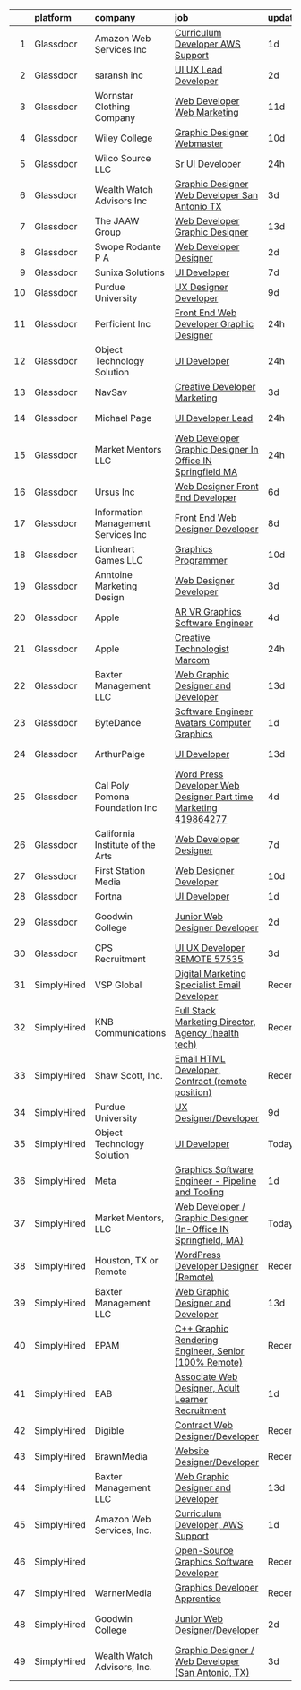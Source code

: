 

|    | platform    | company                              | job                                                                                                                                                                                                                                                                                                                                                                                                                                                                                                                                                                                                                                                                                                                                                                                                                                                                                                                                                                                                                                                                                                                                                                                                                                                                                                                                                                                                                   | update_time   | location                  |
|---:|:------------|:-------------------------------------|:----------------------------------------------------------------------------------------------------------------------------------------------------------------------------------------------------------------------------------------------------------------------------------------------------------------------------------------------------------------------------------------------------------------------------------------------------------------------------------------------------------------------------------------------------------------------------------------------------------------------------------------------------------------------------------------------------------------------------------------------------------------------------------------------------------------------------------------------------------------------------------------------------------------------------------------------------------------------------------------------------------------------------------------------------------------------------------------------------------------------------------------------------------------------------------------------------------------------------------------------------------------------------------------------------------------------------------------------------------------------------------------------------------------------|:--------------|:--------------------------|
|  1 | Glassdoor   | Amazon Web Services  Inc             | [Curriculum Developer  AWS Support](https://www.glassdoor.com/partner/jobListing.htm?pos=111&ao=1136043&s=58&guid=00000182fd092946b35a98b39a047089&src=GD_JOB_AD&t=SR&vt=w&cs=1_278f745d&cb=1662102612634&jobListingId=1008107003386&jrtk=3-0-1gbugiabsi4nl801-1gbugiacgg2f6800-db9c51048118e1db-)                                                                                                                                                                                                                                                                                                                                                                                                                                                                                                                                                                                                                                                                                                                                                                                                                                                                                                                                                                                                                                                                                                                    | 1d            | Ohio                      |
|  2 | Glassdoor   | saransh inc                          | [UI UX Lead Developer](https://www.glassdoor.com/partner/jobListing.htm?pos=124&ao=1136043&s=58&guid=00000182fd092946b35a98b39a047089&src=GD_JOB_AD&t=SR&vt=w&ea=1&cs=1_964cbb44&cb=1662102612635&jobListingId=1008103912540&jrtk=3-0-1gbugiabsi4nl801-1gbugiacgg2f6800-85031aa08e20476f-)                                                                                                                                                                                                                                                                                                                                                                                                                                                                                                                                                                                                                                                                                                                                                                                                                                                                                                                                                                                                                                                                                                                            | 2d            | Remote                    |
|  3 | Glassdoor   | Wornstar Clothing Company            | [Web Developer   Web Marketing](https://www.glassdoor.com/partner/jobListing.htm?pos=126&ao=1136043&s=58&guid=00000182fd092946b35a98b39a047089&src=GD_JOB_AD&t=SR&vt=w&ea=1&cs=1_bfd76936&cb=1662102612635&jobListingId=1008083167982&jrtk=3-0-1gbugiabsi4nl801-1gbugiacgg2f6800-fd17bfe054e60414-)                                                                                                                                                                                                                                                                                                                                                                                                                                                                                                                                                                                                                                                                                                                                                                                                                                                                                                                                                                                                                                                                                                                   | 11d           | Lake in the Hills, IL     |
|  4 | Glassdoor   | Wiley College                        | [Graphic Designer Webmaster](https://www.glassdoor.com/partner/jobListing.htm?pos=129&ao=1136043&s=58&guid=00000182fd092946b35a98b39a047089&src=GD_JOB_AD&t=SR&vt=w&ea=1&cs=1_ab9a055e&cb=1662102612635&jobListingId=1008084919070&jrtk=3-0-1gbugiabsi4nl801-1gbugiacgg2f6800-7b0a0c9da61a4b71-)                                                                                                                                                                                                                                                                                                                                                                                                                                                                                                                                                                                                                                                                                                                                                                                                                                                                                                                                                                                                                                                                                                                      | 10d           | Marshall, TX              |
|  5 | Glassdoor   | Wilco Source  LLC                    | [Sr UI Developer](https://www.glassdoor.com/partner/jobListing.htm?pos=117&ao=1136043&s=58&guid=00000182fd092946b35a98b39a047089&src=GD_JOB_AD&t=SR&vt=w&ea=1&cs=1_7ad3932e&cb=1662102612634&jobListingId=1008110499500&jrtk=3-0-1gbugiabsi4nl801-1gbugiacgg2f6800-802fa49ffd51ecc9-)                                                                                                                                                                                                                                                                                                                                                                                                                                                                                                                                                                                                                                                                                                                                                                                                                                                                                                                                                                                                                                                                                                                                 | 24h           | Newark, CA                |
|  6 | Glassdoor   | Wealth Watch Advisors  Inc           | [Graphic Designer   Web Developer  San Antonio  TX ](https://www.glassdoor.com/partner/jobListing.htm?pos=101&ao=1110586&s=58&guid=00000182fd092946b35a98b39a047089&src=GD_JOB_AD&t=SR&vt=w&ea=1&cs=1_9109bc3a&cb=1662102612633&jobListingId=1008101919482&cpc=4686BD713E9E5684&jrtk=3-0-1gbugiabsi4nl801-1gbugiacgg2f6800-bc27af377ec8c487--6NYlbfkN0CVEcaVFEnh6Ux6w45e_rhpq1pJ3TvP6LQPm9ErarZYq3HD2RHkyswt3yRbOeGlv4Z3ZjWtlFBF3GTTFqpe7dwCWEP0kRQGZ1x5hMhamW2cn_jnm4Jm7PdvhgnnlZSU1q3TA89yhoPU7c0qby7EQRI-QChcK0daBrcs7ap0G4DQcdOTcWU76mQx7EfKfLOT0niKw_wcyWRu3omjhlSG9fYt4NTG8ivXtTn56hJfckwFgfj6aJnPy6gOebVEMtHUwWfYJeJtp8KL1_5S1MmpX1dgc-EXN4HFyQtCcj8HbMuAMNwY_azDtlUWo_HQR4Q_43oaCexetnsPEgOLDeImDI_pA6MGzukeEgyqxxe7GORvkakFaxj3bUiAaffAjuAX35fZVsNepTdiNZPhXGQWcoK8cRnY6Yz4VT0CvN0ncfhwrLBc2dXvBM9jPSk2ITifpaMEKwToNUgAszE1IsxxXEkK3Kwomy75Mane10nLJuTRM8H9cr1-R-eSpxV_x_TGmVmFW-oqr9uuK4-X5lC7XmGgewLu2KXfOBcvR0xcOQOBgA%3D%3D)                                                                                                                                                                                                                                                                                                                                                                                                                                                                             | 3d            | San Antonio, TX           |
|  7 | Glassdoor   | The JAAW Group                       | [Web Developer Graphic Designer](https://www.glassdoor.com/partner/jobListing.htm?pos=115&ao=1136043&s=58&guid=00000182fd092946b35a98b39a047089&src=GD_JOB_AD&t=SR&vt=w&ea=1&cs=1_7a7f22b3&cb=1662102612634&jobListingId=1008080633516&jrtk=3-0-1gbugiabsi4nl801-1gbugiacgg2f6800-5abbcc4b1884925f-)                                                                                                                                                                                                                                                                                                                                                                                                                                                                                                                                                                                                                                                                                                                                                                                                                                                                                                                                                                                                                                                                                                                  | 13d           | Cottonwood Heights, UT    |
|  8 | Glassdoor   | Swope  Rodante P A                   | [Web Developer Designer](https://www.glassdoor.com/partner/jobListing.htm?pos=120&ao=1136043&s=58&guid=00000182fd092946b35a98b39a047089&src=GD_JOB_AD&t=SR&vt=w&ea=1&cs=1_6d9dd719&cb=1662102612635&jobListingId=1008103901001&jrtk=3-0-1gbugiabsi4nl801-1gbugiacgg2f6800-10de664c6e2df13b-)                                                                                                                                                                                                                                                                                                                                                                                                                                                                                                                                                                                                                                                                                                                                                                                                                                                                                                                                                                                                                                                                                                                          | 2d            | Tampa, FL                 |
|  9 | Glassdoor   | Sunixa Solutions                     | [UI Developer](https://www.glassdoor.com/partner/jobListing.htm?pos=113&ao=1136043&s=58&guid=00000182fd092946b35a98b39a047089&src=GD_JOB_AD&t=SR&vt=w&ea=1&cs=1_ad7e1284&cb=1662102612634&jobListingId=1008093911276&jrtk=3-0-1gbugiabsi4nl801-1gbugiacgg2f6800-c12d46be60d48c3b-)                                                                                                                                                                                                                                                                                                                                                                                                                                                                                                                                                                                                                                                                                                                                                                                                                                                                                                                                                                                                                                                                                                                                    | 7d            | Remote                    |
| 10 | Glassdoor   | Purdue University                    | [UX Designer Developer](https://www.glassdoor.com/partner/jobListing.htm?pos=121&ao=1136043&s=58&guid=00000182fd092946b35a98b39a047089&src=GD_JOB_AD&t=SR&vt=w&ea=1&cs=1_88fd596a&cb=1662102612635&jobListingId=1008088691267&jrtk=3-0-1gbugiabsi4nl801-1gbugiacgg2f6800-684e4c4a2876fc9b-)                                                                                                                                                                                                                                                                                                                                                                                                                                                                                                                                                                                                                                                                                                                                                                                                                                                                                                                                                                                                                                                                                                                           | 9d            | Remote                    |
| 11 | Glassdoor   | Perficient  Inc                      | [Front End Web Developer Graphic Designer](https://www.glassdoor.com/partner/jobListing.htm?pos=109&ao=1136043&s=58&guid=00000182fd092946b35a98b39a047089&src=GD_JOB_AD&t=SR&vt=w&cs=1_b266babf&cb=1662102612634&jobListingId=1008109861772&jrtk=3-0-1gbugiabsi4nl801-1gbugiacgg2f6800-44aef0c6333c1e32-)                                                                                                                                                                                                                                                                                                                                                                                                                                                                                                                                                                                                                                                                                                                                                                                                                                                                                                                                                                                                                                                                                                             | 24h           | Saint Louis, MO           |
| 12 | Glassdoor   | Object Technology Solution           | [UI Developer](https://www.glassdoor.com/partner/jobListing.htm?pos=110&ao=1136043&s=58&guid=00000182fd092946b35a98b39a047089&src=GD_JOB_AD&t=SR&vt=w&cs=1_cbf8ec48&cb=1662102612634&jobListingId=1008112764613&jrtk=3-0-1gbugiabsi4nl801-1gbugiacgg2f6800-dd204f09d5632003-)                                                                                                                                                                                                                                                                                                                                                                                                                                                                                                                                                                                                                                                                                                                                                                                                                                                                                                                                                                                                                                                                                                                                         | 24h           | Remote                    |
| 13 | Glassdoor   | NavSav                               | [Creative Developer   Marketing](https://www.glassdoor.com/partner/jobListing.htm?pos=104&ao=1110586&s=58&guid=00000182fd092946b35a98b39a047089&src=GD_JOB_AD&t=SR&vt=w&ea=1&cs=1_b1cfe402&cb=1662102612633&jobListingId=1008101583321&cpc=0FE1F5EA2BC84A01&jrtk=3-0-1gbugiabsi4nl801-1gbugiacgg2f6800-3ef4b27837961961--6NYlbfkN0BvAdlA35CjkOTzb4w1kkSC-vTwJamGQa4qaPCWn-0njweHi_B-CtuKQhiA94M5OE-XjNhf22KnVp00kgckhjWxzGyV97h7v8x36p5wKdZlOjwGZGaqaaH8DYNMeM34HY9t9Z5J26lOJ85UEHLGvZFDJOe_8KgJLhnklUUMm79Fgw-wQMJzYni-FeIqV5Svyi_1ZjE_mxETfR2qp4i-PiUDiAz8y9BFsxOfX0BmecMnmGFBamzhbjmqf2dPmw1l79Q2jskoL_2S0v1vj9ya7N4q3zWy7StJdfpAwiC7Fs_NDrgpZUeECOMLjZF9kHBaFD73RlYvFHyk_jP11hdtT-OVg-TRZ-4GxjzoewzMMmgjfLPPmVVDxezBGk-qmF091ZMtaVaHvI6XsTlmEVYj6sBLtk73-WD-GLCxLvaSh_k1xGvb3a87OUfr2H_xQjWGv4_d_pFJHhwVZQ-K97fClPWk4GGOpjsHnlTgfT8qXrILBc-hChzFtikk68asLnJL5aY0Jep8eCfAbhOME_q4wk933pRIsp5jF6fkGkKXigGZPliFBkW37dNgVJLUHVFFQjavt6OhsbnAD70mGCv05LxL)                                                                                                                                                                                                                                                                                                                                                                                                                                                             | 3d            | Beaumont, TX              |
| 14 | Glassdoor   | Michael Page                         | [UI Developer Lead](https://www.glassdoor.com/partner/jobListing.htm?pos=107&ao=1110586&s=58&guid=00000182fd092946b35a98b39a047089&src=GD_JOB_AD&t=SR&vt=w&cs=1_5894e4a6&cb=1662102612634&jobListingId=1008111494703&cpc=F4EED0218A761C36&jrtk=3-0-1gbugiabsi4nl801-1gbugiacgg2f6800-7cbc39eac9f0a097--6NYlbfkN0BR3ykMnr3Vw97HK5IC0i9Uo32NXohanwqRY-CI8z69bl4xOa6Yve6w6NlWd53uNOfr0IVwMGR07_J9m78bUdYmge34DX16DU4XmYeOwt0iAEuj2kkl3t81CdSktlHUem_A-tGxlJqn80bCMbzCFiW9O4xQheFDY8C3J1-1oJ5nwWm9dRmTkjF9XeI5Y0pALgjmarl4w-h0jr3eI6beETyj8c2DUvKPwSS5SUPa-ij731BYHtUHGiyIUzIYhxYTA2VQ8YZrPcdmgrBARCrAm2sbZi0Yu_NCAWcTVXc-ICOV-g4dr5qzI4s8YTPTLlTcJ5MWpRAbYS9JxyTfSYNdjJRcBe_IDF1RiMhpZtuh6OYH6X2z1OHsya1veAFekxLHsTkkz2NzEwLwqthv5kHsXWQMSFViXMFj0MM82Q-1JAve9IbicUDZFdeEZk7UFDo04RVZ8tCPsWDsWWgfs5mBRZs2fXmu4ybsBNhXTgRtObY_gtzBhahzCo4abQb8llQg6YgTSDALRCU1Tz8Fd1qqN3_IaAO5Sz4UOKXVUqXj83XJ6If_xkGMGOfor0xxvWWDpAX1Ri5ZaAiEepLgTUuujiVLnUcxegDtUqQpRyqbHB_3vB3OTAHdo2A8QVSnDj7DmVacF0L74C5xa_xrlsku_4oT0KCZn9_xJfZmpHMbq7O_g11OexrbOTFZfDWNyUhX_U7bdjs4EKjHnlK3RsDz19MB81dyuEJSJQV9guNV4oC_ZYKEJ1rrrErtBZFJydFvOrDt3n2ZT8Oo5FI3zTWeV7rO5epZw2mUdRCsvXWQIYdn0NiovwEx99WFX25UDNPX9fCekZMMICO8PaHrEMTkgYvqyNNfoMAGogBubqoFcxFAs2wHeQbnw6TtSIa-EmeQRqwCNHu7J47IWamMBd2548JBZ3OGQ4CeQaGsos45iTDHF26XgqIdqG3M3k_HUm6MbScgGXuamI88IMc_vlYuid-rpcjch3gQVtULiHZ7FrE-k-w4bsIk6ojdz_eh4YVfhrUiwmWu44BTZmGbG5U8DRe7bHGhJ8GutUQ%3D) | 24h           | Jersey City, NJ           |
| 15 | Glassdoor   | Market Mentors  LLC                  | [Web Developer   Graphic Designer  In Office IN Springfield  MA ](https://www.glassdoor.com/partner/jobListing.htm?pos=102&ao=1110586&s=58&guid=00000182fd092946b35a98b39a047089&src=GD_JOB_AD&t=SR&vt=w&ea=1&cs=1_e206ddf8&cb=1662102612633&jobListingId=1008111271323&cpc=DFCAFF9DFE7B86C3&jrtk=3-0-1gbugiabsi4nl801-1gbugiacgg2f6800-971de25c7259ef8b--6NYlbfkN0DrgQq5ECBajiuqohNCSf6c7_2Cek-sBUhiO2bmmkiCIcpzLyXLzEAoKP3P9Bva9-zUgAU6dCxffsMNVoKZUbiRB3Ovdl0h9ea5amWQkaxfoiRDPvu7vvBPFtBCBbXoTpO0YVWCRAym8I0hk1kRXTvCk5pv60f4DZY_HfLzxtzevPO9xQ7iAlJBHt3t5YEE5GUfdc2Q7Rj4fXUnXvnGA2qwJRj7PBS8ofnefHFnxe7JnelNO1e6MmSPwXx-72pZvMKl5gXfRRlivygVbOwD6UTFiWslrAKX8NkT9wx8sKa7JyC6VEqq5y6hrn-AzYZB4rlgOsAjLVLaAEA5JYdYsPPHhWyg22XgLfVxqE3pdV1M4FSCpVEqULo0jUPRj9nz_9Txd9-VzgAtvclf0EYP3GSkBGXYhfrQTgi4hohg3K4SX9uHDrIsgWICkJ_S-DCcVdLINlPf0PeDGemyjaNKSPTUwlcg6tBv99fK3x9zHmWneuAJ9kT_HwVxkTHDdJUP0rcLzHMzm2ewtA%3D%3D)                                                                                                                                                                                                                                                                                                                                                                                                                                                                                                | 24h           | Springfield, MA           |
| 16 | Glassdoor   | Ursus  Inc                           | [Web Designer   Front End Developer](https://www.glassdoor.com/partner/jobListing.htm?pos=108&ao=1110586&s=58&guid=00000182fd092946b35a98b39a047089&src=GD_JOB_AD&t=SR&vt=w&ea=1&cs=1_7287a320&cb=1662102612634&jobListingId=1008097361956&cpc=3BA4CE39D5B5DEF5&jrtk=3-0-1gbugiabsi4nl801-1gbugiacgg2f6800-0ea09b14e2348c5f--6NYlbfkN0CT8vBT9H5mqECx2dfLV_FONLPDKpIRssxVwtj05Tmm4rA5I0VNOPdM1oYsK66ov5pqYS3gXk2ozh0lVEZwzGOqZs8rlCBef2uQoy630wv6aUBqB1D9vjbSnni5WCVaS2e0KhCWi_8-XMv97hUEg7H9r8pKMO8klnwzDsU9mPVyqE5wVDnTov1Pu_UnRYhnE0_Osqvwl8WORWgB_kOjxQQLPQWG-NWIcptfTftC_xvyt1c40uobZ403OrjOg5_p8zqz3cLzwrnHTjqWeFEhkd7FYyVcjiJCMFkVznphRmtkhKbL2ZU9aWVWUjChbdkFdlAiu4tIvv-tEhlvNaragy1ZQhsvGhOC5anf8D4yfIGDJbK-bmh5xwt1uscED6ao3EPCxdfHKv4RZ6Q3-m_MTe1dE6Nugv26rrW9yIa8ooHEPIgJzYTeC7TeJ6xGxEjr0Q_LC6p6H5q3S5tqAKobaBFAUOLFzaYkqfJBGT9_1jDxug3XY_6vM2bH8YXmpFBclxvPpH7svbs8dsQInN5rmZ0eUyVwWOn6r9zx7onXMr05KfDBYwOlcjz22ewRiZVOfKKcB0lYfA95VY7XvBRMuisrWdHNMT1Nj3iFCQ6MJbJfW3EkpqUNExN68Svr4_RAn39IyUqXejQedSpj8kT6gQF0g6yMUQqUNjZ0fiZvl8GTtJN_Mr_3LpIJu2x0v-tlLRstHvK3ZSPE0iHSyg-Wzt3UTN4Rr7--odQiuSSN4RrJ1ipDmf4G96hMKTrO-lXb1j5tzBqDkmwGok4qsMrlD-NkNoueXbDE3EgA_MJcvKrIXvWEDA0sW5CkFWfmQYAd54_55-tj8tWWSt4HDziL5-zKRaFwitX8mkUUnvfPOExJK_fgvHFJeyWgm9kR-1YJdANDzzlMa-Fj7zBSGMJeO46_TwenXql6MMmzkZ-XaAKiMl1jv_j2VI_pKDG3OjZnnG5E7yO-_9GyEvpp1Pt3AmIpF3vQGuoeR8pzXKt2rx51ww%3D%3D)                             | 6d            | Brisbane, CA              |
| 17 | Glassdoor   | Information Management Services  Inc | [Front End Web Designer Developer](https://www.glassdoor.com/partner/jobListing.htm?pos=130&ao=1136043&s=58&guid=00000182fd092946b35a98b39a047089&src=GD_JOB_AD&t=SR&vt=w&ea=1&cs=1_e4b4c591&cb=1662102612637&jobListingId=1008091268998&jrtk=3-0-1gbugiabsi4nl801-1gbugiacgg2f6800-6adbb7d2f8679a95-)                                                                                                                                                                                                                                                                                                                                                                                                                                                                                                                                                                                                                                                                                                                                                                                                                                                                                                                                                                                                                                                                                                                | 8d            | Beltsville, MD            |
| 18 | Glassdoor   | Lionheart Games  LLC                 | [Graphics Programmer](https://www.glassdoor.com/partner/jobListing.htm?pos=128&ao=1136043&s=58&guid=00000182fd092946b35a98b39a047089&src=GD_JOB_AD&t=SR&vt=w&ea=1&cs=1_c4493a62&cb=1662102612635&jobListingId=1008086872860&jrtk=3-0-1gbugiabsi4nl801-1gbugiacgg2f6800-1ff40fe6c0fd6e7b-)                                                                                                                                                                                                                                                                                                                                                                                                                                                                                                                                                                                                                                                                                                                                                                                                                                                                                                                                                                                                                                                                                                                             | 10d           | Atlanta, GA               |
| 19 | Glassdoor   | Anntoine Marketing   Design          | [Web Designer Developer](https://www.glassdoor.com/partner/jobListing.htm?pos=123&ao=1136043&s=58&guid=00000182fd092946b35a98b39a047089&src=GD_JOB_AD&t=SR&vt=w&ea=1&cs=1_64f0ed15&cb=1662102612635&jobListingId=1008101020512&jrtk=3-0-1gbugiabsi4nl801-1gbugiacgg2f6800-a34efc0f5a2faea9-)                                                                                                                                                                                                                                                                                                                                                                                                                                                                                                                                                                                                                                                                                                                                                                                                                                                                                                                                                                                                                                                                                                                          | 3d            | Hammond, LA               |
| 20 | Glassdoor   | Apple                                | [AR VR Graphics Software Engineer](https://www.glassdoor.com/partner/jobListing.htm?pos=105&ao=1110586&s=58&guid=00000182fd092946b35a98b39a047089&src=GD_JOB_AD&t=SR&vt=w&cs=1_450ee452&cb=1662102612633&jobListingId=1008098776181&cpc=FB7E4A1762AE5BEC&jrtk=3-0-1gbugiabsi4nl801-1gbugiacgg2f6800-9d0fe7903ee514c7--6NYlbfkN0BvKrLyj5gPmtZO9T8euul8TCxuuKNOtzRJOomxnwSEodTz2Bc-sPZl1dBMH13w-jNyHP0Om-VrHe3-IIJ1BQ7Wd1MMnjsJnjayyk_knJ5FNSt9KNU49nn3QjFo0jeMEWDGQ_UiWDbZGaqymDD-Sh3TvXRaf3wYxYRyXDd7d6LbuM3V4nIK9I6q5LQ_7KMdkd5IdPstgaPjRfXn67cEA81mcnVLf-d5PTREzTVWVL21FUMmHTwIV-4OC_opNoO8JzBNYwGiXAFhfPu5o1XowMxHrXnrC9Jn4bBomJTCcKQ0Ayrtf3RK25aQN32l-Jqi0WwzXxt-J6xFi0E3G9HJrKFSqxmhNDX9lasvxXSAqa9HzQYV_Shgcb4tJgueMoTWQYmmWhZluJsS9WZcQDni0Zc7LdaYNKrjImwwAaN3Lip9NOKXl-l8xwtKkuH6TziepAqjScX2tgF5GA1Iql_yI7INQOXf1dSABU6XrPzHSrJO3ldQEjEdqlLfayMBbDCLY8g3PBjRU-pxJ8WEc5SSOkCEmkdvgNoV1kYksEQtMJ3QBCnMhkpz1ej1gi68JvU98X0UT6rTRNMgdnJONprhrq_zTa27FTdP47INu_nvcyS2ZcT8rvFuezg8mJlKF2Tll_rAoZxnCI9ZUGeun1aKG6nPeDNTKzW3tlbMlnEcRRdg4l06hWdihx-47yu14DUxm37LGcPSRTjkIC9knJgTh1Qrs4mMLrdrskZMfIoBjLagxXrvwPp9DAES4OZElMxV2AMyHrpSk6uCRNZmLeR03EsYTI3CEYLw2X-_cQIYxqPULzGQ1FhxHfop6tcejUSo69QG-FZvQzXhNIlfUdATqOa4qtKMJ0EtWy2Ytb24edlAPxsssrvxqrfAET05YRuEMIrQn2g7-P_IEa8PHji0bmSTgS5E9tkD_PPwdafJbo6i4DXdJcHvRAEOwFzyaeiwWJpi5hJd_GVfgb-taU_6Dmx_)                                                                | 4d            | Seattle, WA               |
| 21 | Glassdoor   | Apple                                | [Creative Technologist  Marcom](https://www.glassdoor.com/partner/jobListing.htm?pos=116&ao=1136043&s=58&guid=00000182fd092946b35a98b39a047089&src=GD_JOB_AD&t=SR&vt=w&cs=1_b8929c40&cb=1662102612634&jobListingId=1008111206952&jrtk=3-0-1gbugiabsi4nl801-1gbugiacgg2f6800-44ee546d4a615340-)                                                                                                                                                                                                                                                                                                                                                                                                                                                                                                                                                                                                                                                                                                                                                                                                                                                                                                                                                                                                                                                                                                                        | 24h           | Cupertino, CA             |
| 22 | Glassdoor   | Baxter Management LLC                | [Web Graphic Designer and Developer](https://www.glassdoor.com/partner/jobListing.htm?pos=103&ao=1110586&s=58&guid=00000182fd092946b35a98b39a047089&src=GD_JOB_AD&t=SR&vt=w&ea=1&cs=1_1370765f&cb=1662102612633&jobListingId=1008081304458&cpc=4F748F1840550ABC&jrtk=3-0-1gbugiabsi4nl801-1gbugiacgg2f6800-d87ffb8facdcd3fb--6NYlbfkN0AEPUwOezrB67J58irlIC6kh9bOcG3IwVTpbUphOygsMmO9dJGqAwHHCfV7eXQGkUUA4W0R5T2sPgR8i9BgOe847B1fReFN7whdxr7dxhrF1kFs-kdfJ3uG-CxxxoVtRiFyLm-ajvsvxBs_JycBHFHGM3VLXX8dmFPFGgEw8Nvn_5ftwoavHYjKA1VUeNGIcUgmOoKMSIiwsJXoXyU11wXBpFaI-wvuy3Obktpsxtf4Qbx938ihACBPBXIiQTQvdG_IvVE2jXpI018-4zrcW3mPKPzvzt9n7HZFOYu1xGw0H7TgYu5Zd_lFQYSitVEYV5KEzF6Lo09suYMeF6ahILYKUU9cIpiB4JIPvV319sF3vTzAecu9mYpmxZeZPav5fWMm7LRmsrV8ojfILj5PpjtMtN27IZXHilIHFO5PXKii77bAAgiUYkL3--ZhAm3qWJjzw6VCCwG1uagJbBzkvi9M5GbNhb-FuQl08TYABnD-HyvIjeOqOs6ppcDuyCmG933lXjAnTyNPv4nj5i-GxDVp)                                                                                                                                                                                                                                                                                                                                                                                                                                                                                                                         | 13d           | Columbia, TN              |
| 23 | Glassdoor   | ByteDance                            | [Software Engineer  Avatars   Computer Graphics](https://www.glassdoor.com/partner/jobListing.htm?pos=127&ao=1136043&s=58&guid=00000182fd092946b35a98b39a047089&src=GD_JOB_AD&t=SR&vt=w&cs=1_71d03a6d&cb=1662102612635&jobListingId=1008107336762&jrtk=3-0-1gbugiabsi4nl801-1gbugiacgg2f6800-6640348a4effcd4e-)                                                                                                                                                                                                                                                                                                                                                                                                                                                                                                                                                                                                                                                                                                                                                                                                                                                                                                                                                                                                                                                                                                       | 1d            | Mountain View, CA         |
| 24 | Glassdoor   | ArthurPaige                          | [UI Developer](https://www.glassdoor.com/partner/jobListing.htm?pos=125&ao=1136043&s=58&guid=00000182fd092946b35a98b39a047089&src=GD_JOB_AD&t=SR&vt=w&cs=1_afcd93ee&cb=1662102612635&jobListingId=1008081714942&jrtk=3-0-1gbugiabsi4nl801-1gbugiacgg2f6800-4ff1658bb05215b4-)                                                                                                                                                                                                                                                                                                                                                                                                                                                                                                                                                                                                                                                                                                                                                                                                                                                                                                                                                                                                                                                                                                                                         | 13d           | Fort Meade, MD            |
| 25 | Glassdoor   | Cal Poly Pomona Foundation  Inc      | [Word Press Developer Web Designer  Part time    Marketing  419864277](https://www.glassdoor.com/partner/jobListing.htm?pos=122&ao=1136043&s=58&guid=00000182fd092946b35a98b39a047089&src=GD_JOB_AD&t=SR&vt=w&cs=1_13f58fde&cb=1662102612635&jobListingId=1008098792215&jrtk=3-0-1gbugiabsi4nl801-1gbugiacgg2f6800-a9c1c24fb1f6e50d-)                                                                                                                                                                                                                                                                                                                                                                                                                                                                                                                                                                                                                                                                                                                                                                                                                                                                                                                                                                                                                                                                                 | 4d            | Pomona, CA                |
| 26 | Glassdoor   | California Institute of the Arts     | [Web Developer Designer](https://www.glassdoor.com/partner/jobListing.htm?pos=119&ao=1136043&s=58&guid=00000182fd092946b35a98b39a047089&src=GD_JOB_AD&t=SR&vt=w&cs=1_1a4dbb58&cb=1662102612634&jobListingId=1008094568158&jrtk=3-0-1gbugiabsi4nl801-1gbugiacgg2f6800-e52ef2d36ca00a2a-)                                                                                                                                                                                                                                                                                                                                                                                                                                                                                                                                                                                                                                                                                                                                                                                                                                                                                                                                                                                                                                                                                                                               | 7d            | Valencia, CA              |
| 27 | Glassdoor   | First Station Media                  | [Web Designer   Developer](https://www.glassdoor.com/partner/jobListing.htm?pos=118&ao=1136043&s=58&guid=00000182fd092946b35a98b39a047089&src=GD_JOB_AD&t=SR&vt=w&ea=1&cs=1_a7c71b7a&cb=1662102612634&jobListingId=1008085788316&jrtk=3-0-1gbugiabsi4nl801-1gbugiacgg2f6800-56e2818a0edd9ec5-)                                                                                                                                                                                                                                                                                                                                                                                                                                                                                                                                                                                                                                                                                                                                                                                                                                                                                                                                                                                                                                                                                                                        | 10d           | Remote                    |
| 28 | Glassdoor   | Fortna                               | [UI Developer](https://www.glassdoor.com/partner/jobListing.htm?pos=114&ao=1136043&s=58&guid=00000182fd092946b35a98b39a047089&src=GD_JOB_AD&t=SR&vt=w&cs=1_673ec45a&cb=1662102612634&jobListingId=1008105468151&jrtk=3-0-1gbugiabsi4nl801-1gbugiacgg2f6800-2fb18d1521d3f6d9-)                                                                                                                                                                                                                                                                                                                                                                                                                                                                                                                                                                                                                                                                                                                                                                                                                                                                                                                                                                                                                                                                                                                                         | 1d            | Remote                    |
| 29 | Glassdoor   | Goodwin College                      | [Junior Web Designer Developer](https://www.glassdoor.com/partner/jobListing.htm?pos=112&ao=1136043&s=58&guid=00000182fd092946b35a98b39a047089&src=GD_JOB_AD&t=SR&vt=w&cs=1_74c7514a&cb=1662102612634&jobListingId=1008104280295&jrtk=3-0-1gbugiabsi4nl801-1gbugiacgg2f6800-52d292b410d12378-)                                                                                                                                                                                                                                                                                                                                                                                                                                                                                                                                                                                                                                                                                                                                                                                                                                                                                                                                                                                                                                                                                                                        | 2d            | East Hartford, CT         |
| 30 | Glassdoor   | CPS Recruitment                      | [UI   UX Developer REMOTE   57535](https://www.glassdoor.com/partner/jobListing.htm?pos=106&ao=1110586&s=58&guid=00000182fd092946b35a98b39a047089&src=GD_JOB_AD&t=SR&vt=w&ea=1&cs=1_1d2fd088&cb=1662102612634&jobListingId=1008101570635&cpc=0C139D4CAD5A6DB2&jrtk=3-0-1gbugiabsi4nl801-1gbugiacgg2f6800-01ffb576e5c5bd95--6NYlbfkN0DgoHcTH3ZibdXDbE1VvvRa3XowIWs6m5qI-FjqauRle3m8kONFkUSrxT8FSUKqy7UuSwcgAQ-qkHLdceLQEfzk02YlSVwTq4RVzanUacZZQP9LGelOizyao1UJ6tCCpK5S9yLDBGeAjhshIhXNcq5zna_AleGRj1LJWwOnxP5y8GgsNg0VC5Yn9VVH1sxdTPrIvwVv9IEcb3gVO5h1sianv4S4vkDxkeY5DtaLS9rjNQsGO5-ytPZku-HDNOxggiUG0yssGs3kIHsoKfg0sCpBJLXHusfUmmxo0IWIMa2lYGrM63ZFUg-hbrnt6omzn9x7xDsgaoVewI7-H3g9byaoVwUDlUZgeyQhTTB-4X078yanG_QfeZnKMnKXfy2nvPt7gCZdhVDipTxxs4vpInNKvjUXm3x2Fmi5tgMRRjsayDgPfnOvse2Lte-dxZVarDFAZ1AaQLrrNQOo79qm3Yt5dCc28tlCFPg%3D)                                                                                                                                                                                                                                                                                                                                                                                                                                                                                                                                                                             | 3d            | Syracuse, NY              |
| 31 | SimplyHired | VSP Global                           | [Digital Marketing Specialist Email Developer](https://www.simplyhired.com/job/sNgbcYdkaCHEXe_4kFLdKlQIDEyyUWyhw-Ty2-ZA2fw8m1ealThR_g?q=graphic+developer)                                                                                                                                                                                                                                                                                                                                                                                                                                                                                                                                                                                                                                                                                                                                                                                                                                                                                                                                                                                                                                                                                                                                                                                                                                                            | Recently      | Remote                    |
| 32 | SimplyHired | KNB Communications                   | [Full Stack Marketing Director, Agency (health tech)](https://www.simplyhired.com/job/Lywdgqr3NqjkI7Mx_xCKsQjK9_HT9gJaCQnNvHzYPtceGTs5vsDwYw?q=graphic+developer)                                                                                                                                                                                                                                                                                                                                                                                                                                                                                                                                                                                                                                                                                                                                                                                                                                                                                                                                                                                                                                                                                                                                                                                                                                                     | Recently      | Remote                    |
| 33 | SimplyHired | Shaw Scott, Inc.                     | [Email HTML Developer, Contract (remote position)](https://www.simplyhired.com/job/lp97AwzllwqjS1oXYQVdk_sx_ANbNmrf_26-hefBENEAnwkJ6YFw_Q?q=graphic+developer)                                                                                                                                                                                                                                                                                                                                                                                                                                                                                                                                                                                                                                                                                                                                                                                                                                                                                                                                                                                                                                                                                                                                                                                                                                                        | Recently      | Seattle, WA               |
| 34 | SimplyHired | Purdue University                    | [UX Designer/Developer](https://www.simplyhired.com/job/dUxEBWVO4eY2-lVFgLBBmlWu0LKhxG17m_xYDrdv3cIF7ASAuVPspg?q=graphic+developer)                                                                                                                                                                                                                                                                                                                                                                                                                                                                                                                                                                                                                                                                                                                                                                                                                                                                                                                                                                                                                                                                                                                                                                                                                                                                                   | 9d            | Remote                    |
| 35 | SimplyHired | Object Technology Solution           | [UI Developer](https://www.simplyhired.com/job/6P8IVIvvjumRPZQySlkyamH00E0aYHiSgI8T4vX76iufIX6T0JbWdQ?q=graphic+developer)                                                                                                                                                                                                                                                                                                                                                                                                                                                                                                                                                                                                                                                                                                                                                                                                                                                                                                                                                                                                                                                                                                                                                                                                                                                                                            | Today         | Remote                    |
| 36 | SimplyHired | Meta                                 | [Graphics Software Engineer - Pipeline and Tooling](https://www.simplyhired.com/job/q1YnB4TPcb61_5fT_9t1f54M0Q1fUqAr81BxBwlin-O2-of-jVGFKQ?q=graphic+developer)                                                                                                                                                                                                                                                                                                                                                                                                                                                                                                                                                                                                                                                                                                                                                                                                                                                                                                                                                                                                                                                                                                                                                                                                                                                       | 1d            | Remote                    |
| 37 | SimplyHired | Market Mentors, LLC                  | [Web Developer / Graphic Designer (In-Office IN Springfield, MA)](https://www.simplyhired.com/job/AAmzSRc2gvhCwsUkgB1M2F2YeaLLepAmGf4YDI6M9RGjKvKat4p4Rw?q=graphic+developer)                                                                                                                                                                                                                                                                                                                                                                                                                                                                                                                                                                                                                                                                                                                                                                                                                                                                                                                                                                                                                                                                                                                                                                                                                                         | Today         | Hartford, CT              |
| 38 | SimplyHired | Houston, TX or Remote                | [WordPress Developer Designer (Remote)](https://www.simplyhired.com/job/h5NIRqnG6nzwtBLlFlrT64773r4CAOGZWfW6vATD8Z8CzAc7NchDIg?q=graphic+developer)                                                                                                                                                                                                                                                                                                                                                                                                                                                                                                                                                                                                                                                                                                                                                                                                                                                                                                                                                                                                                                                                                                                                                                                                                                                                   | Recently      | The Woodlands, TX         |
| 39 | SimplyHired | Baxter Management LLC                | [Web Graphic Designer and Developer](https://www.simplyhired.com/job/OLBZM1dT_aJoxR290t7MaioVBXZe3xqhanlaPARj54mrrF6_0tNS4Q?q=graphic+developer)                                                                                                                                                                                                                                                                                                                                                                                                                                                                                                                                                                                                                                                                                                                                                                                                                                                                                                                                                                                                                                                                                                                                                                                                                                                                      | 13d           | Columbia, TN              |
| 40 | SimplyHired | EPAM                                 | [C++ Graphic Rendering Engineer, Senior (100% Remote)](https://www.simplyhired.com/job/3tNJxgWLjwY1ZKGMjRgmLv02TGPNbYH8XZkF__ktRQg-hYEG_PW5mg?q=graphic+developer)                                                                                                                                                                                                                                                                                                                                                                                                                                                                                                                                                                                                                                                                                                                                                                                                                                                                                                                                                                                                                                                                                                                                                                                                                                                    | Recently      | United States             |
| 41 | SimplyHired | EAB                                  | [Associate Web Designer, Adult Learner Recruitment](https://www.simplyhired.com/job/W4nfJD2mfGrVV8bCJMNNXrHOsYxatVmfDWtSlEIWgdeGs8OOUuUAVA?q=graphic+developer)                                                                                                                                                                                                                                                                                                                                                                                                                                                                                                                                                                                                                                                                                                                                                                                                                                                                                                                                                                                                                                                                                                                                                                                                                                                       | 1d            | Richmond, VA +2 locations |
| 42 | SimplyHired | Digible                              | [Contract Web Designer/Developer](https://www.simplyhired.com/job/bF2py9lR9BMv4iCJJie43-o65ySHBXHD_ACOkiM693NYK11tVr5apA?q=graphic+developer)                                                                                                                                                                                                                                                                                                                                                                                                                                                                                                                                                                                                                                                                                                                                                                                                                                                                                                                                                                                                                                                                                                                                                                                                                                                                         | Recently      | Denver, CO                |
| 43 | SimplyHired | BrawnMedia                           | [Website Designer/Developer](https://www.simplyhired.com/job/78BxKl1R6BpfuVu8Kpk-1cxMOjiHDgxQMPxrbQ5J7eWU9PbYxXCHNA?q=graphic+developer)                                                                                                                                                                                                                                                                                                                                                                                                                                                                                                                                                                                                                                                                                                                                                                                                                                                                                                                                                                                                                                                                                                                                                                                                                                                                              | Recently      | Albany, NY                |
| 44 | SimplyHired | Baxter Management LLC                | [Web Graphic Designer and Developer](https://www.simplyhired.com/job/OLBZM1dT_aJoxR290t7MaioVBXZe3xqhanlaPARj54mrrF6_0tNS4Q?q=graphic+developer)                                                                                                                                                                                                                                                                                                                                                                                                                                                                                                                                                                                                                                                                                                                                                                                                                                                                                                                                                                                                                                                                                                                                                                                                                                                                      | 13d           | Columbia, TN              |
| 45 | SimplyHired | Amazon Web Services, Inc.            | [Curriculum Developer, AWS Support](https://www.simplyhired.com/job/NY0cbE_ENJYweIThvj2JhbUbMxGTeb7t_6rls9GFLSzPtrFBVRqIIg?q=graphic+developer)                                                                                                                                                                                                                                                                                                                                                                                                                                                                                                                                                                                                                                                                                                                                                                                                                                                                                                                                                                                                                                                                                                                                                                                                                                                                       | 1d            | Ohio +1 location          |
| 46 | SimplyHired |                                      | [Open-Source Graphics Software Developer](https://www.simplyhired.com/job/-gi_pRSCZ451zrYVHr-hlXI1tD-b-Jzl0cDj7-JK_PPVB9997rBR5A?q=graphic+developer)                                                                                                                                                                                                                                                                                                                                                                                                                                                                                                                                                                                                                                                                                                                                                                                                                                                                                                                                                                                                                                                                                                                                                                                                                                                                 | Recently      | Remote                    |
| 47 | SimplyHired | WarnerMedia                          | [Graphics Developer Apprentice](https://www.simplyhired.com/job/TIWR2cIJPHyYTLpGtJkGHpgD9pgZuXlGnszqk72nIuXk_6X6yfFdtQ?q=graphic+developer)                                                                                                                                                                                                                                                                                                                                                                                                                                                                                                                                                                                                                                                                                                                                                                                                                                                                                                                                                                                                                                                                                                                                                                                                                                                                           | Recently      | Atlanta, GA               |
| 48 | SimplyHired | Goodwin College                      | [Junior Web Designer/Developer](https://www.simplyhired.com/job/fswbOetVOxdjIk7pNwgEk0yk_9L677NFyTHtPDWjzh8e3f2bHb-3mw?q=graphic+developer)                                                                                                                                                                                                                                                                                                                                                                                                                                                                                                                                                                                                                                                                                                                                                                                                                                                                                                                                                                                                                                                                                                                                                                                                                                                                           | 2d            | East Hartford, CT         |
| 49 | SimplyHired | Wealth Watch Advisors, Inc.          | [Graphic Designer / Web Developer (San Antonio, TX)](https://www.simplyhired.com/job/we9QZH0HTyyjJbgTuJI8Y-1qAMeIcXV0PviKs45sKFaFznq9gZ06YQ?q=graphic+developer)                                                                                                                                                                                                                                                                                                                                                                                                                                                                                                                                                                                                                                                                                                                                                                                                                                                                                                                                                                                                                                                                                                                                                                                                                                                      | 3d            | San Antonio, TX           |